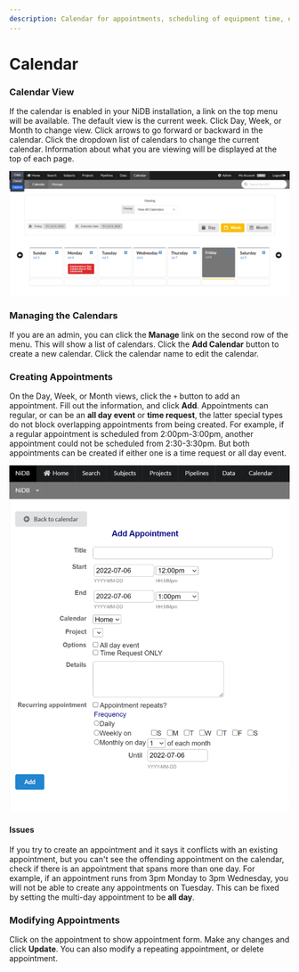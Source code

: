 ```yaml
---
description: Calendar for appointments, scheduling of equipment time, etc
---
```


# Calendar

### Calendar View

If the calendar is enabled in your NiDB installation, a link on the top menu will be available. The default view is the current week. Click Day, Week, or Month to change view. Click arrows to go forward or backward in the calendar. Click the dropdown list of calendars to change the current calendar. Information about what you are viewing will be displayed at the top of each page.

![](<../../.gitbook/assets/image (2).png>)

### Managing the Calendars

If you are an admin, you can click the **Manage** link on the second row of the menu. This will show a list of calendars. Click the **Add Calendar** button to create a new calendar. Click the calendar name to edit the calendar.

### Creating Appointments

On the Day, Week, or Month views, click the `+` button to add an appointment. Fill out the information, and click **Add**. Appointments can regular, or can be an **all day event** or **time request**, the latter special types do not block overlapping appointments from being created. For example, if a regular appointment is scheduled from 2:00pm-3:00pm, another appointment could not be scheduled from 2:30-3:30pm. But both appointments can be created if either one is a time request or all day event.

![Add appointment form](<../../.gitbook/assets/image (1) (4).png>)

#### Issues

If you try to create an appointment and it says it conflicts with an existing appointment, but you can't see the offending appointment on the calendar, check if there is an appointment that spans more than one day. For example, if an appointment runs from 3pm Monday to 3pm Wednesday, you will not be able to create any appointments on Tuesday. This can be fixed by setting the multi-day appointment to be **all day**.

### Modifying Appointments

Click on the appointment to show appointment form. Make any changes and click **Update**. You can also modify a repeating appointment, or delete appointment.
